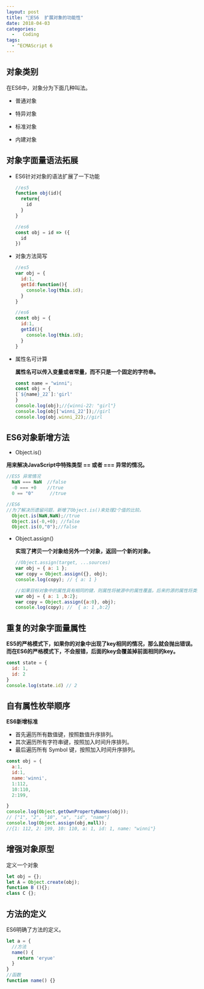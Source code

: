 ```yaml
---
layout: post
title: "🚀ES6  扩展对象的功能性"
date: 2018-04-03
categories:
  -   Coding 
tags:
  - ^ECMAScript 6
---
```

## 对象类别
在ES6中，对象分为下面几种叫法。
- 普通对象

- 特异对象

- 标准对象

- 内建对象
## 对象字面量语法拓展
- ES6针对对象的语法扩展了一下功能
  ```js
  //es5
  function obj(id){
    return{
      id
    }
  }

  //es6
  const obj = id => ({
    id
  })
  ```

- 对象方法简写
  ```js
  //es5
  var obj = {
    id:1,
    getId:function(){
      console.log(this.id);
    }
  }

  //es6
  const obj = {
    id:1,
    getId(){
      console.log(this.id);
    }
  }
  ```

- 属性名可计算

    **属性名可以传入变量或者常量，而不只是一个固定的字符串。**
    ```js
    const name = "winni";
    const obj = {
    [`${name}_22`]:'girl'
    }
    console.log(obj);//{winni-22: "girl"}
    console.log(obj['winni_22']);//girl
    console.log(obj.winni_22);//girl
    ```
## ES6对象新增方法
-  Object.is()

  **用来解决JavaScript中特殊类型 == 或者 === 异常的情况。**

  ```js
  //ES5 异常情况
    NaN === NaN  //false
    -0 === +0    //true
    0 == "0"      //true

  //ES6
  //为了解决历遗留问题，新增了Object.is()来处理2个值的比较。
    Object.is(NaN,NaN);//true
    Object.is(-0,+0); //false
    Object.is(0,"0");//false
  ```

- Object.assign()

  **实现了拷贝一个对象给另外一个对象，返回一个新的对象。**
    ```js
    //Object.assign(target, ...sources)
    var obj = { a: 1 };
    var copy = Object.assign({}, obj);
    console.log(copy); // { a: 1 }
    
    //如果目标对象中的属性具有相同的键，则属性将被源中的属性覆盖。后来的源的属性将类似地覆盖早先的属性。
    var obj = { a: 1 ,b:2};
    var copy = Object.assign({a:0}, obj);
    console.log(copy); //  { a: 1 ,b:2}
    ```

## 重复的对象字面量属性
**ES5的严格模式下，如果你的对象中出现了key相同的情况，那么就会抛出错误。而在ES6的严格模式下，不会报错，后面的key会覆盖掉前面相同的key。**
```js
const state = {
  id: 1,
  id: 2
}
console.log(state.id) // 2
```

## 自有属性枚举顺序
**ES6新增标准**

- 首先遍历所有数值键，按照数值升序排列。
- 其次遍历所有字符串键，按照加入时间升序排列。
- 最后遍历所有 Symbol 键，按照加入时间升序排列。
```js
const obj = {
  a:1,
  id:1,
  name:'winni',
  1:112,
  10:110,
  2:199,

}
console.log(Object.getOwnPropertyNames(obj));
// ["1", "2", "10", "a", "id", "name"]
console.log(Object.assign(obj,null));
//{1: 112, 2: 199, 10: 110, a: 1, id: 1, name: "winni"}
```
## 增强对象原型
定义一个对象
```js
let obj = {};
let A = Object.create(obj);
function B (){};
class C {};
```
## 方法的定义
ES6明确了方法的定义。
```js
let a = {
  //方法
  name() {
    return 'eryue'
  }
}
//函数
function name() {}
```